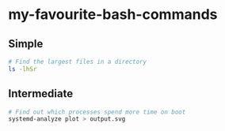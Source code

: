 # my-favourite-bash-commands

## Simple
```bash
# Find the largest files in a directory
ls -lhSr
```

## Intermediate
```bash
# Find out which processes spend more time on boot
systemd-analyze plot > output.svg
```
